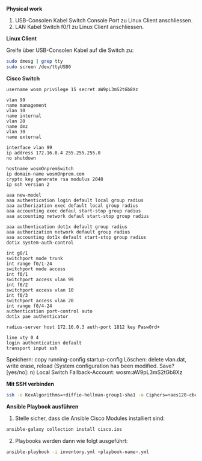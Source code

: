 **Physical work**

1. USB-Consolen Kabel Switch Console Port zu Linux Client anschliessen.
2. LAN Kabel Switch f0/1 zu Linux Client anschliessen.

**Linux Client**

Greife über USB-Consolen Kabel auf die Switch zu:

```bash
sudo dmesg | grep tty
sudo screen /dev/ttyUSB0
```

**Cisco Switch**

```
username wosm privilege 15 secret aW9pL3mS2tGb8Xz

vlan 99
name management
vlan 10
name internal
vlan 20
name dmz
vlan 30
name external

interface vlan 99
ip address 172.16.0.4 255.255.255.0
no shutdown

hostname wosmOnpremSwitch
ip domain-name wosmOnprem.com
crypto key generate rsa modulus 2048
ip ssh version 2

aaa new-model
aaa authentication login default local group radius
aaa authorization exec default local group radius
aaa accounting exec defaul start-stop group radius
aaa accounting network defaul start-stop group radius

aaa authentication dot1x default group radius
aaa authorization network default group radius
aaa accounting dot1x default start-stop group radius
dot1x system-auth-control

int g0/1
switchport mode trunk
int range f0/1-24
switchport mode access
int f0/1
switchport access vlan 99
int f0/2
switchport access vlan 10
int f0/3
switchport access vlan 20
int range f0/4-24
authentication port-control auto
dot1x pae authenticator

radius-server host 172.16.0.3 auth-port 1812 key Pasw0rd+

line vty 0 4
login authentication default
transport input ssh
```

Speichern: copy running-config startup-config
Löschen: delete vlan.dat, write erase, reload (System configuration has been modified. Save? [yes/no]: n)
Local Switch Fallback-Account: wosm:aW9pL3mS2tGb8Xz 

**Mit SSH verbinden**

```bash
ssh -o KexAlgorithms=+diffie-hellman-group1-sha1 -o Ciphers=+aes128-cbc -o MACs=+hmac-sha1 -o HostKeyAlgorithms=+ssh-rsa damjan@172.16.0.4
```

**Ansible Playbook ausführen**

1. Stelle sicher, dass die Ansible Cisco Modules installiert sind:

```bash
ansible-galaxy collection install cisco.ios
```

2. Playbooks werden dann wie folgt ausgeführt: 

```bash
ansible-playbook -i inventory.yml <playbook-name>.yml
```